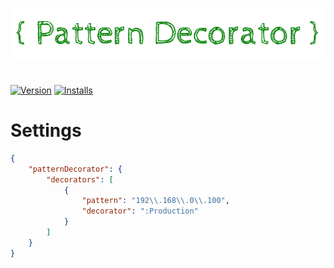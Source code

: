 <p align="center">
    <img src="https://github.com/wk-j/vscode-pattern-decorator/blob/master/resource/logo.png?raw=true" />
</p>

#

[![Version](https://vsmarketplacebadge.apphb.com/version/wk-j.pattern-decorator.svg)](https://marketplace.visualstudio.com/items?itemName=wk-j.pattern-decorator) [![Installs](https://vsmarketplacebadge.apphb.com/installs-short/wk-j.pattern-decorator.svg)](https://marketplace.visualstudio.com/items?itemName=wk-j.pattern-decorator)


# Settings

```json
{
    "patternDecorator": {
        "decorators": [
            {
                "pattern": "192\\.168\\.0\\.100",
                "decorator": ":Production"
            }
        ]
    }
}
```